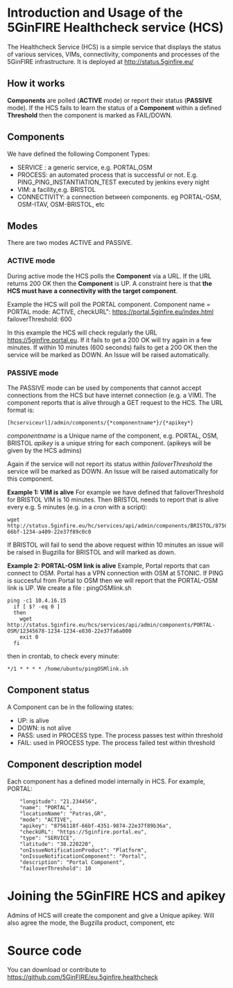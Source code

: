 <!-- TITLE: The 5GinFIRE Healthcheck service (HCS) -->
<!-- SUBTITLE: Introduction and Usage of the 5GinFIRE Healthcheck service -->

# Introduction and Usage of the 5GinFIRE Healthcheck service (HCS)

The Healthcheck Service (HCS) is a simple service that displays the status of various services, VIMs, connectivity, components and processes of the 5GinFIRE infrastructure. 
It is deployed at http://status.5ginfire.eu/

## How it works

**Components** are polled (**ACTIVE** mode) or report their status (**PASSIVE** mode). 
If the HCS fails to learn the status of a **Component** within a defined  **Threshold** then the component is marked as FAIL/DOWN.

## Components

We have defined the following Component Types:
* 	SERVICE : a generic service, e.g. PORTAL,OSM
* 	PROCESS: an automated process that is successful or not. E.g. PING_PING_INSTANTIATION_TEST executed by jenkins every night
* 	VIM: a facility,e.g. BRISTOL
* 	CONNECTIVITY: a connection between components. eg PORTAL-OSM, OSM-ITAV, OSM-BRISTOL, etc

## Modes
There are two modes ACTIVE and PASSIVE.

### ACTIVE mode

During active mode the HCS polls the **Component** via a URL. If the URL returns 200 OK then the **Component** is UP. 
A constraint here is that **the HCS must have a connectivity with the target component**.

Example the HCS will poll the PORTAL component. 
Component name = PORTAL
mode: ACTIVE,
checkURL": https://portal.5ginfire.eu/index.html
failoverThreshold: 600

In this example the HCS will check regularly the URL https://5ginfire.portal.eu. If it fails to get a 200 OK will try again in a few minutes. If within 10 minutes (600 seconds) fails to get a 200 OK then the service will be marked as DOWN. An Issue will be raised automatically.


### PASSIVE mode

The PASSIVE mode can be used by components that cannot accept connections from the HCS but have internet connection (e.g. a VIM). 
The component reports that is alive through a GET request to the HCS. The URL format is:

```text
[hcserviceurl]/admin/components/{*componentname*}/{*apikey*}
```

*componentname* is a Unique name of the component, e.g. PORTAL, OSM, BRISTOL
*apikey* is a unique string for each component. (apikeys will be given by the HCS admins)

Again if the service will not report its status within *failoverThreshold*  the service will be marked as DOWN. An Issue will be raised automatically for this component.

**Example 1: VIM is alive**
For example we have defined that failoverThreshold for BRISTOL VIM is 10 minutes. 
Then BRISTOL needs to report that is alive every e.g. 5 minutes (e.g. in a cron with a script):

```text
wget   http://status.5ginfire.eu/hc/services/api/admin/components/BRISTOL/8756118f-66bf-1234-a409-22e37f89c0c0
```

If BRISTOL will fail to send the above request within 10 minutes an issue will be raised in Bugzilla for BRISTOL and will marked as down.

**Example 2: PORTAL-OSM link is alive**
Example, Portal reports that can connect to OSM. Portal has a VPN connection with OSM at 5TONIC.
If PING is succesful from Portal to OSM then we will report that the PORTAL-OSM link is UP.
We create a file : pingOSMlink.sh

```text
ping -c1 10.4.16.15
  if [ $? -eq 0 ]
  then
    wget http://status.5ginfire.eu/hcs/services/api/admin/components/PORTAL-OSM/12345678-1234-1234-e830-22e37fa6a000
    exit 0
  fi
```

then in crontab, to check every minute:

```text
*/1 * * * * /home/ubuntu/pingOSMlink.sh
```


## Component status

A Component can be in the following states:	
* UP: is alive
* DOWN: is not alive
* PASS: used in PROCESS type. The process passes test within threshold
* FAIL: used in PROCESS type. The process failed test within threshold
				

## Component description model

Each component has a defined model internally in HCS. For example, PORTAL:

        "longitude": "21.234456",
        "name": "PORTAL",
        "locationName": "Patras,GR",
        "mode": "ACTIVE",
        "apikey": "8756118f-66bf-4351-9874-22e37f89b36a",
        "checkURL": "https://5ginfire.portal.eu",
        "type": "SERVICE",
        "latitude": "38.220220",
        "onIssueNotificationProduct": "Platform",
        "onIssueNotificationComponent": "Portal",
        "description": "Portal Component",
        "failoverThreshold": 10
				
				
				
# Joining the 5GinFIRE HCS and apikey

Admins of HCS will create the component and give a Unique apikey. Will also agree the mode, the Bugzilla product, component, etc


# Source code

You can download or contribute to https://github.com/5GinFIRE/eu.5ginfire.healthcheck



